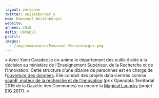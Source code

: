 ```yaml
---
layout: personne
twitter: weisenburger_e
nom: Emmanuel Weisenburger
website:
annees: 2018
defis: DataESR
profil: 
images:
  - /img/communaute/Emmanuel-Weisenburger.png
---
```


« Avec Yann Caradec je co-anime le département des
outils d’aide à la décision au ministère de l’Enseignement Supérieur,
de la Recherche et de l’Innovation. Cette structure d’une dizaine de
personnes est en charge de l’[ouverture des
données](https://data.enseignementsup-recherche.gouv.fr/). Elle
conduit des projets data-centrés comme [scanR, moteur de la recherche
et de l’innovation](http://scanr.enseignementsup-recherche.gouv.fr/)
(prix Opendata Territorial 2016 de la Gazette des Communes) ou encore
la [Magical
Laundry](https://github.com/eig-2017/the-magical-csv-merge-machine)
(projet EIG 2017). »
